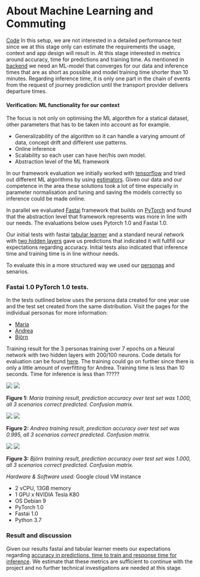 # About Machine Learning and Commuting
[Code](ml_verification.ipynb)
In this setup, we are not interested in a detailed performance test since we at this stage only can estimate the requirements the usage, context and app design will result in. At this stage interested in metrics around accuracy, time for predictions and training time. As mentioned in [backend](../backend/backend.md) we need an ML-model that converges for our data and inference times that are as short as possible and model training time shorter than 10 minutes. Regarding inference time, it is only one part in the chain of events from the request of journey prediction until the transport provider delivers departure times.

#### Verification: ML functionality for our context
The focus is not only on optimising the ML algorithm for a statical dataset, other parameters that has to be taken into account as for example.

* Generalizability of the algorithm so it can handle a varying amount of data, concept drift and different use patterns.
* Online inference
* Scalability so each user can have her/his own model.
* Abstraction level of the ML framework

In our framework evaluation we initially worked with [tensorflow](https://www.tensorflow.org) and tried out different ML algorithms by using [estimators](https://www.tensorflow.org/guide/estimators). Given our data and our competence in the area these solutions took a lot of time especially in parameter normalisation and tuning and saving the models correctly so inference could be made online.

In parallel we evaluated [Fastai](https://www.fast.ai/) framework that builds on [PyTorch](https://pytorch.org/) and found that the abstraction level that framework represents was more in line with our needs. The evaluations below uses Pytorch 1.0 and Fastai 1.0.

Our initial tests with fastai [tabular learner](https://docs.fast.ai/tabular.html) and a standard neural network with [two hidden layers](ml/baseline.ipynb) gave us predictions that indicated it will fullfill our expectations regarding accuracy. Initial tests also indicated that inference time and training time is in line withour needs.

To evaluate this in a more structured way we used our [personas](../README.md#Personas) and senarios.


### Fastai 1.0 PyTorch 1.0 tests.
In the tests outlined below uses the persona data created for one year use and the test set created from the same distribution.
Visit the pages for the individual personas for more information:
* [Maria](../personas/Maria.md)
* [Andrea](../personas/Andrea.md)
* [Björn](../personas/Bjorn.md)



Training result for the 3 personas training over 7 epochs on a Neural network with two hidden layers with 200/100 neurons. Code details for evaluation can be found [here](ml_verification.ipynb). The training could go on further since there is only a little amount of overfitting for Andrea. Training time is less than 10 seconds. Time for inference is less than ?????

![](../images/tnK534JMwwfhvUEycn69HPbhqkt2_train2.png)
![](../images/tnK534JMwwfhvUEycn69HPbhqkt2_cf2.png)

**Figure 1:** *Maria training result, prediction accuracy over test set was 1.000, all 3 scenarios correct predicted. Confusion matrix.*

![](../images/ehaBtfOPDNZjzy1MEvjQmGo4Zv12_train2.png)
![](../images/ehaBtfOPDNZjzy1MEvjQmGo4Zv12_cf2.png)

**Figure 2:** *Andrea training result, prediction accuracy over test set was 0.995, all 3 scenarios correct predicted. Confusion matrix.*

![](../images/hCWCulj7M1aMVyd0Fm0Eqrv8q1Q2_train2.png)
![](../images/hCWCulj7M1aMVyd0Fm0Eqrv8q1Q2_cf2.png)

**Figure 3:** *Björn training result, prediction accuracy over test set was 1.000,  all 3 scenarios correct predicted. Confusion matrix.*

_Hardware & Software used:_
Google cloud VM instance
* 2 vCPU, 13GB memory
* 1 GPU x NVIDIA Tesla K80
* OS Debian 9
* PyTorch 1.0
* Fastai 1.0
* Python 3.7

### Result and discussion
Given our results fastai and tabular learner meets our expectations regarding [accuracy in predictions, time to train and response time for inference](../backend/backend.md). We estimate that these metrics are sufficient to continue with the project and no further technical investigations are needed at this stage.
